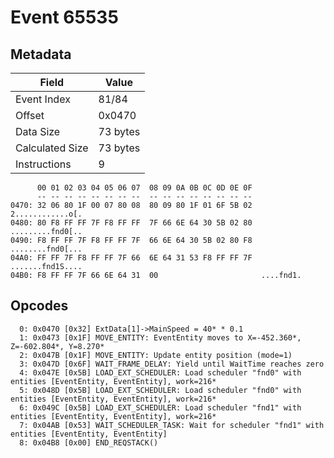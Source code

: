 # Event 65535

## Metadata

| Field           | Value    |
|-----------------|----------|
| Event Index     | 81/84    |
| Offset          | 0x0470   |
| Data Size       | 73 bytes |
| Calculated Size | 73 bytes |
| Instructions    | 9        |

```
      00 01 02 03 04 05 06 07  08 09 0A 0B 0C 0D 0E 0F
      -- -- -- -- -- -- -- --  -- -- -- -- -- -- -- --
0470: 32 06 80 1F 00 07 80 08  80 09 80 1F 01 6F 5B 02  2............o[.
0480: 80 F8 FF FF 7F F8 FF FF  7F 66 6E 64 30 5B 02 80  .........fnd0[..
0490: F8 FF FF 7F F8 FF FF 7F  66 6E 64 30 5B 02 80 F8  ........fnd0[...
04A0: FF FF 7F F8 FF FF 7F 66  6E 64 31 53 F8 FF FF 7F  .......fnd1S....
04B0: F8 FF FF 7F 66 6E 64 31  00                       ....fnd1.       
```

## Opcodes

```
  0: 0x0470 [0x32] ExtData[1]->MainSpeed = 40* * 0.1
  1: 0x0473 [0x1F] MOVE_ENTITY: EventEntity moves to X=-452.360*, Z=-602.804*, Y=8.270*
  2: 0x047B [0x1F] MOVE_ENTITY: Update entity position (mode=1)
  3: 0x047D [0x6F] WAIT_FRAME_DELAY: Yield until WaitTime reaches zero
  4: 0x047E [0x5B] LOAD_EXT_SCHEDULER: Load scheduler "fnd0" with entities [EventEntity, EventEntity], work=216*
  5: 0x048D [0x5B] LOAD_EXT_SCHEDULER: Load scheduler "fnd0" with entities [EventEntity, EventEntity], work=216*
  6: 0x049C [0x5B] LOAD_EXT_SCHEDULER: Load scheduler "fnd1" with entities [EventEntity, EventEntity], work=216*
  7: 0x04AB [0x53] WAIT_SCHEDULER_TASK: Wait for scheduler "fnd1" with entities [EventEntity, EventEntity]
  8: 0x04B8 [0x00] END_REQSTACK()
```
